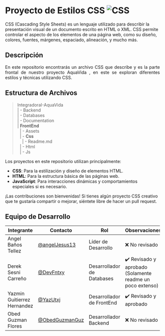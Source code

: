 # Proyecto de Estilos CSS   ![CSS](    https://img.shields.io/badge/CSS-239120?&style=for-the-badge&logo=css3&logoColor=white)


CSS (Cascading Style Sheets) es un lenguaje utilizado para describir la presentación visual de un documento escrito en HTML o XML. CSS permite controlar el aspecto de los elementos de una página web, como su diseño, colores, fuentes, márgenes, espaciado, alineación, y mucho más.

## Descripción
<p align="justify">En este repositorio encontrarás  un archivo CSS  que describe y es la parte frontal de nuestro proyecto AquaVida , en este   se exploran diferentes estilos y técnicas utilizando CSS.
</p>

## Estructura de Archivos

> IntegradoraI-AquaVida<br>
> | - Backend <br> 
> | - Databases<br>
> | - Documentation<br>
>| **FrontEnd** <br>
>&nbsp;&nbsp;| - Assets <br>
>&nbsp;&nbsp;| - **Css** <br>
>&nbsp;&nbsp;&nbsp;&nbsp;| - Readme.md<br>
>&nbsp;&nbsp;| - Html <br>
>&nbsp;&nbsp;| - Js


Los proyectos en este repositorio utilizan principalmente:

- **CSS**: Para la estilización y diseño de elementos HTML.
- **HTML**: Para la estructura básica de las páginas web.
- **JavaScript**: Para interacciones dinámicas y comportamientos especiales si es necesario.

¡Las contribuciones son bienvenidas! Si tienes algún proyecto CSS creativo que te gustaría compartir o mejorar, siéntete libre de hacer un pull request.
## Equipo de Desarrollo

|Integrante|Contacto|Rol|Observaciones|
|------------|--------|---|---|
|Angel Baños Tellez|[@angelJesus13](https://github.com/angelJesus13)|Líder de Desarrollo|❌ No revisado|
|Derek Sesni Carreño|[@DevFntxy](https://github.com/DevFntxy)|Desarrollador de Databases|✔️  Revisado y aprobado (Solamente readme un poco extenso)|
|Yazmin Guitierrez Hernandez|[@YazUtxj](https://github.com/YazUtxj)|Desarrollador de FrontEnd|✔️  Revisado y aprobado|
|Obed Guzman Flores|[@ObedGuzmanGuz](https://github.com/ObedGuzmanGuz)|Desarrollador Backend|❌ No revisado|
